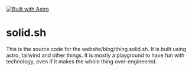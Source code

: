 [![Built with Astro](https://astro.badg.es/v1/built-with-astro.svg)](https://astro.build)

# solid.sh
This is the source code for the website/blog/thing solid.sh. It is built using astro, tailwind and other things. It is mostly a playground to have fun with technology, even if it makes the whole thing over-engineered.
